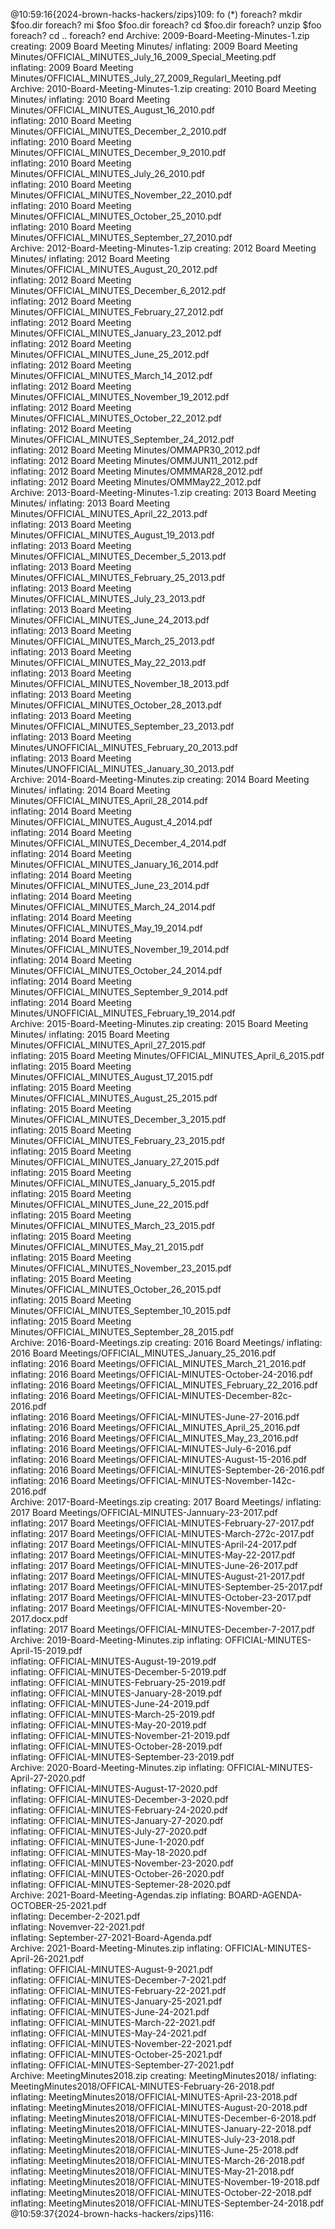 @10:59:16{2024-brown-hacks-hackers/zips}109: fo (*)
foreach? mkdir $foo.dir
foreach? mi $foo $foo.dir
foreach? cd $foo.dir
foreach? unzip $foo
foreach? cd ..
foreach? end
Archive:  2009-Board-Meeting-Minutes-1.zip
   creating: 2009 Board Meeting Minutes/
  inflating: 2009 Board Meeting Minutes/OFFICIAL_MINUTES_July_16_2009_Special_Meeting.pdf  
  inflating: 2009 Board Meeting Minutes/OFFICIAL_MINUTES_July_27_2009_Regularl_Meeting.pdf  
Archive:  2010-Board-Meeting-Minutes-1.zip
   creating: 2010 Board Meeting Minutes/
  inflating: 2010 Board Meeting Minutes/OFFICIAL_MINUTES_August_16_2010.pdf  
  inflating: 2010 Board Meeting Minutes/OFFICIAL_MINUTES_December_2_2010.pdf  
  inflating: 2010 Board Meeting Minutes/OFFICIAL_MINUTES_December_9_2010.pdf  
  inflating: 2010 Board Meeting Minutes/OFFICIAL_MINUTES_July_26_2010.pdf  
  inflating: 2010 Board Meeting Minutes/OFFICIAL_MINUTES_November_22_2010.pdf  
  inflating: 2010 Board Meeting Minutes/OFFICIAL_MINUTES_October_25_2010.pdf  
  inflating: 2010 Board Meeting Minutes/OFFICIAL_MINUTES_September_27_2010.pdf  
Archive:  2012-Board-Meeting-Minutes-1.zip
   creating: 2012 Board Meeting Minutes/
  inflating: 2012 Board Meeting Minutes/OFFICIAL_MINUTES_August_20_2012.pdf  
  inflating: 2012 Board Meeting Minutes/OFFICIAL_MINUTES_December_6_2012.pdf  
  inflating: 2012 Board Meeting Minutes/OFFICIAL_MINUTES_February_27_2012.pdf  
  inflating: 2012 Board Meeting Minutes/OFFICIAL_MINUTES_January_23_2012.pdf  
  inflating: 2012 Board Meeting Minutes/OFFICIAL_MINUTES_June_25_2012.pdf  
  inflating: 2012 Board Meeting Minutes/OFFICIAL_MINUTES_March_14_2012.pdf  
  inflating: 2012 Board Meeting Minutes/OFFICIAL_MINUTES_November_19_2012.pdf  
  inflating: 2012 Board Meeting Minutes/OFFICIAL_MINUTES_October_22_2012.pdf  
  inflating: 2012 Board Meeting Minutes/OFFICIAL_MINUTES_September_24_2012.pdf  
  inflating: 2012 Board Meeting Minutes/OMMAPR30_2012.pdf  
  inflating: 2012 Board Meeting Minutes/OMMJUN11_2012.pdf  
  inflating: 2012 Board Meeting Minutes/OMMMAR28_2012.pdf  
  inflating: 2012 Board Meeting Minutes/OMMMay22_2012.pdf  
Archive:  2013-Board-Meeting-Minutes-1.zip
   creating: 2013 Board Meeting Minutes/
  inflating: 2013 Board Meeting Minutes/OFFICIAL_MINUTES_April_22_2013.pdf  
  inflating: 2013 Board Meeting Minutes/OFFICIAL_MINUTES_August_19_2013.pdf  
  inflating: 2013 Board Meeting Minutes/OFFICIAL_MINUTES_December_5_2013.pdf  
  inflating: 2013 Board Meeting Minutes/OFFICIAL_MINUTES_February_25_2013.pdf  
  inflating: 2013 Board Meeting Minutes/OFFICIAL_MINUTES_July_23_2013.pdf  
  inflating: 2013 Board Meeting Minutes/OFFICIAL_MINUTES_June_24_2013.pdf  
  inflating: 2013 Board Meeting Minutes/OFFICIAL_MINUTES_March_25_2013.pdf  
  inflating: 2013 Board Meeting Minutes/OFFICIAL_MINUTES_May_22_2013.pdf  
  inflating: 2013 Board Meeting Minutes/OFFICIAL_MINUTES_November_18_2013.pdf  
  inflating: 2013 Board Meeting Minutes/OFFICIAL_MINUTES_October_28_2013.pdf  
  inflating: 2013 Board Meeting Minutes/OFFICIAL_MINUTES_September_23_2013.pdf  
  inflating: 2013 Board Meeting Minutes/UNOFFICIAL_MINUTES_February_20_2013.pdf  
  inflating: 2013 Board Meeting Minutes/UNOFFICIAL_MINUTES_January_30_2013.pdf  
Archive:  2014-Board-Meeting-Minutes.zip
   creating: 2014 Board Meeting Minutes/
  inflating: 2014 Board Meeting Minutes/OFFICIAL_MINUTES_April_28_2014.pdf  
  inflating: 2014 Board Meeting Minutes/OFFICIAL_MINUTES_August_4_2014.pdf  
  inflating: 2014 Board Meeting Minutes/OFFICIAL_MINUTES_December_4_2014.pdf  
  inflating: 2014 Board Meeting Minutes/OFFICIAL_MINUTES_January_16_2014.pdf  
  inflating: 2014 Board Meeting Minutes/OFFICIAL_MINUTES_June_23_2014.pdf  
  inflating: 2014 Board Meeting Minutes/OFFICIAL_MINUTES_March_24_2014.pdf  
  inflating: 2014 Board Meeting Minutes/OFFICIAL_MINUTES_May_19_2014.pdf  
  inflating: 2014 Board Meeting Minutes/OFFICIAL_MINUTES_November_19_2014.pdf  
  inflating: 2014 Board Meeting Minutes/OFFICIAL_MINUTES_October_24_2014.pdf  
  inflating: 2014 Board Meeting Minutes/OFFICIAL_MINUTES_September_9_2014.pdf  
  inflating: 2014 Board Meeting Minutes/UNOFFICIAL_MINUTES_February_19_2014.pdf  
Archive:  2015-Board-Meeting-Minutes.zip
   creating: 2015 Board Meeting Minutes/
  inflating: 2015 Board Meeting Minutes/OFFICIAL_MINUTES_April_27_2015.pdf  
  inflating: 2015 Board Meeting Minutes/OFFICIAL_MINUTES_April_6_2015.pdf  
  inflating: 2015 Board Meeting Minutes/OFFICIAL_MINUTES_August_17_2015.pdf  
  inflating: 2015 Board Meeting Minutes/OFFICIAL_MINUTES_August_25_2015.pdf  
  inflating: 2015 Board Meeting Minutes/OFFICIAL_MINUTES_December_3_2015.pdf  
  inflating: 2015 Board Meeting Minutes/OFFICIAL_MINUTES_February_23_2015.pdf  
  inflating: 2015 Board Meeting Minutes/OFFICIAL_MINUTES_January_27_2015.pdf  
  inflating: 2015 Board Meeting Minutes/OFFICIAL_MINUTES_January_5_2015.pdf  
  inflating: 2015 Board Meeting Minutes/OFFICIAL_MINUTES_June_22_2015.pdf  
  inflating: 2015 Board Meeting Minutes/OFFICIAL_MINUTES_March_23_2015.pdf  
  inflating: 2015 Board Meeting Minutes/OFFICIAL_MINUTES_May_21_2015.pdf  
  inflating: 2015 Board Meeting Minutes/OFFICIAL_MINUTES_November_23_2015.pdf  
  inflating: 2015 Board Meeting Minutes/OFFICIAL_MINUTES_October_26_2015.pdf  
  inflating: 2015 Board Meeting Minutes/OFFICIAL_MINUTES_September_10_2015.pdf  
  inflating: 2015 Board Meeting Minutes/OFFICIAL_MINUTES_September_28_2015.pdf  
Archive:  2016-Board-Meetings.zip
   creating: 2016 Board Meetings/
  inflating: 2016 Board Meetings/OFFICIAL_MINUTES_January_25_2016.pdf  
  inflating: 2016 Board Meetings/OFFICIAL_MINUTES_March_21_2016.pdf  
  inflating: 2016 Board Meetings/OFFICIAL-MINUTES-October-24-2016.pdf  
  inflating: 2016 Board Meetings/OFFICIAL_MINUTES_February_22_2016.pdf  
  inflating: 2016 Board Meetings/OFFICIAL-MINUTES-December-82c-2016.pdf  
  inflating: 2016 Board Meetings/OFFICIAL-MINUTES-June-27-2016.pdf  
  inflating: 2016 Board Meetings/OFFICIAL_MINUTES_April_25_2016.pdf  
  inflating: 2016 Board Meetings/OFFICIAL_MINUTES_May_23_2016.pdf  
  inflating: 2016 Board Meetings/OFFICIAL-MINUTES-July-6-2016.pdf  
  inflating: 2016 Board Meetings/OFFICIAL-MINUTES-August-15-2016.pdf  
  inflating: 2016 Board Meetings/OFFICIAL-MINUTES-September-26-2016.pdf  
  inflating: 2016 Board Meetings/OFFICIAL-MINUTES-November-142c-2016.pdf  
Archive:  2017-Board-Meetings.zip
   creating: 2017 Board Meetings/
  inflating: 2017 Board Meetings/OFFICIAL-MINUTES-Jannuary-23-2017.pdf  
  inflating: 2017 Board Meetings/OFFICIAL-MINUTES-February-27-2017.pdf  
  inflating: 2017 Board Meetings/OFFICIAL-MINUTES-March-272c-2017.pdf  
  inflating: 2017 Board Meetings/OFFICIAL-MINUTES-April-24-2017.pdf  
  inflating: 2017 Board Meetings/OFFICIAL-MINUTES-May-22-2017.pdf  
  inflating: 2017 Board Meetings/OFFICIAL-MINUTES-June-26-2017.pdf  
  inflating: 2017 Board Meetings/OFFICIAL-MINUTES-August-21-2017.pdf  
  inflating: 2017 Board Meetings/OFFICIAL-MINUTES-September-25-2017.pdf  
  inflating: 2017 Board Meetings/OFFICIAL-MINUTES-October-23-2017.pdf  
  inflating: 2017 Board Meetings/OFFICIAL-MINUTES-November-20-2017.docx.pdf  
  inflating: 2017 Board Meetings/OFFICIAL-MINUTES-December-7-2017.pdf  
Archive:  2019-Board-Meeting-Minutes.zip
  inflating: OFFICIAL-MINUTES-April-15-2019.pdf  
  inflating: OFFICIAL-MINUTES-August-19-2019.pdf  
  inflating: OFFICIAL-MINUTES-December-5-2019.pdf  
  inflating: OFFICIAL-MINUTES-February-25-2019.pdf  
  inflating: OFFICIAL-MINUTES-January-28-2019.pdf  
  inflating: OFFICIAL-MINUTES-June-24-2019.pdf  
  inflating: OFFICIAL-MINUTES-March-25-2019.pdf  
  inflating: OFFICIAL-MINUTES-May-20-2019.pdf  
  inflating: OFFICIAL-MINUTES-November-21-2019.pdf  
  inflating: OFFICIAL-MINUTES-October-28-2019.pdf  
  inflating: OFFICIAL-MINUTES-September-23-2019.pdf  
Archive:  2020-Board-Meeting-Minutes.zip
  inflating: OFFICIAL-MINUTES-April-27-2020.pdf  
  inflating: OFFICIAL-MINUTES-August-17-2020.pdf  
  inflating: OFFICIAL-MINUTES-December-3-2020.pdf  
  inflating: OFFICIAL-MINUTES-February-24-2020.pdf  
  inflating: OFFICIAL-MINUTES-January-27-2020.pdf  
  inflating: OFFICIAL-MINUTES-July-27-2020.pdf  
  inflating: OFFICIAL-MINUTES-June-1-2020.pdf  
  inflating: OFFICIAL-MINUTES-May-18-2020.pdf  
  inflating: OFFICIAL-MINUTES-November-23-2020.pdf  
  inflating: OFFICIAL-MINUTES-October-26-2020.pdf  
  inflating: OFFICIAL-MINUTES-Septemer-28-2020.pdf  
Archive:  2021-Board-Meeting-Agendas.zip
  inflating: BOARD-AGENDA-OCTOBER-25-2021.pdf  
  inflating: December-2-2021.pdf     
  inflating: Novemver-22-2021.pdf    
  inflating: September-27-2021-Board-Agenda.pdf  
Archive:  2021-Board-Meeting-Minutes.zip
  inflating: OFFICIAL-MINUTES-April-26-2021.pdf  
  inflating: OFFICIAL-MINUTES-August-9-2021.pdf  
  inflating: OFFICIAL-MINUTES-December-7-2021.pdf  
  inflating: OFFICIAL-MINUTES-February-22-2021.pdf  
  inflating: OFFICIAL-MINUTES-January-25-2021.pdf  
  inflating: OFFICIAL-MINUTES-June-24-2021.pdf  
  inflating: OFFICIAL-MINUTES-March-22-2021.pdf  
  inflating: OFFICIAL-MINUTES-May-24-2021.pdf  
  inflating: OFFICIAL-MINUTES-November-22-2021.pdf  
  inflating: OFFICIAL-MINUTES-October-25-2021.pdf  
  inflating: OFFICIAL-MINUTES-September-27-2021.pdf  
Archive:  MeetingMinutes2018.zip
   creating: MeetingMinutes2018/
  inflating: MeetingMinutes2018/OFFICAL-MINUTES-February-26-2018.pdf  
  inflating: MeetingMinutes2018/OFFICIAL-MINUTES-April-23-2018.pdf  
  inflating: MeetingMinutes2018/OFFICIAL-MINUTES-August-20-2018.pdf  
  inflating: MeetingMinutes2018/OFFICIAL-MINUTES-December-6-2018.pdf  
  inflating: MeetingMinutes2018/OFFICIAL-MINUTES-January-22-2018.pdf  
  inflating: MeetingMinutes2018/OFFICIAL-MINUTES-July-23-2018.pdf  
  inflating: MeetingMinutes2018/OFFICIAL-MINUTES-June-25-2018.pdf  
  inflating: MeetingMinutes2018/OFFICIAL-MINUTES-March-26-2018.pdf  
  inflating: MeetingMinutes2018/OFFICIAL-MINUTES-May-21-2018.pdf  
  inflating: MeetingMinutes2018/OFFICIAL-MINUTES-November-19-2018.pdf  
  inflating: MeetingMinutes2018/OFFICIAL-MINUTES-October-22-2018.pdf  
  inflating: MeetingMinutes2018/OFFICIAL-MINUTES-September-24-2018.pdf  
@10:59:37{2024-brown-hacks-hackers/zips}116: 
